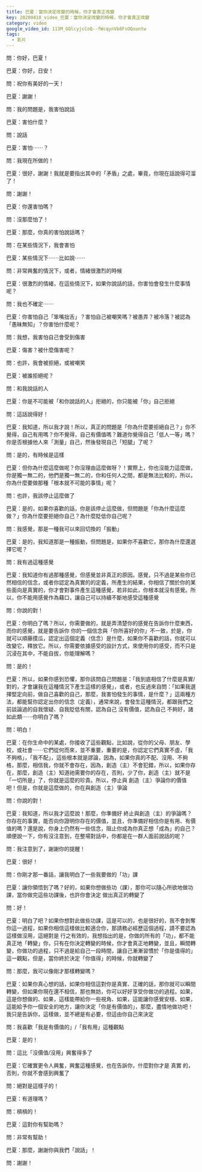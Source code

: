 ```yaml
---
title: 巴夏：當你決定改變的時候，你才會真正改變
key: 20200418_video_巴夏：當你決定改變的時候，你才會真正改變
category: video
google_video_id: 113M_GQlcyjcCoQ--fWcqynVb8FsOQountw
tags:
  - 影片
---
```


問：你好，巴夏！

巴夏：你好，日安！

問：祝你有美好的一天！

巴夏：謝謝！

問：我的問題是，我害怕說話

巴夏：害怕什麼？

問：說話

巴夏：害怕⋯⋯？

問：我現在所做的！

巴夏：很好，謝謝！我就是要指出其中的「矛盾」之處，畢竟，你現在話說得可溜了！

問：謝謝！

巴夏：你還害怕嗎？

問：沒那麼怕了！

巴夏：那麼，你真的害怕說話嗎？

問：在某些情況下，我會害怕

巴夏：某些情況下⋯⋯比如說⋯⋯

問：非常興奮的情況下，或者，情緒很激烈的時候

巴夏：很激烈的情緒，在這些情況下，如果你說話的話，你害怕會發生什麼事情呢？

問：我也不確定⋯⋯

巴夏：你害怕自己「笨嘴拙舌」？害怕自己被嘲笑嗎？被愚弄？被冷落？被認為「愚昧無知」？你害怕什麼呢？

問：我想，我害怕自己會受到傷害

巴夏：傷害？被什麼傷害呢？

問：也許，我會被拒絕，或被嘲笑

巴夏：被誰拒絕呢？

問：和我說話的人

巴夏：你是不可能被「和你說話的人」拒絕的，你只能被「你」自己拒絕

問：這話說得好！

巴夏：我知道，所以我才說！所以，真正的問題是「你為什麼要拒絕自己？」你不覺得，自己有用嗎？你不覺得，自己有價值嗎？難道你覺得自己「低人一等」嗎？你是否根據他人來「測量」自己，然後發現自己「短腿」了呢？

問：是的，有時候是這樣

巴夏：但你為什麼這麼做呢？你沒理由這麼做呀？！實際上，你也沒能力這麼做，你是獨一無二的，他們是獨一無二的，你和任何人之間，都是無法比較的，所以，你為什麼要做那種「根本就不可能的事情」呢？

問：也許，我該停止這麼做了

巴夏：是的，如果你喜歡的話，你是該停止這麼做，但問題是「你為什麼這麼做？」你為什麼要拒絕你自己？為什麼貶低你自己呢？

問：我感覺，那是一種我可以來回切換的「振動」

巴夏：是的，我知道那是一種振動，但問題是，如果你不喜歡它，那你為什麼還選擇它呢？

問：我有過這種感覺

巴夏：我知道你有過那種感覺，但感覺並非真正的原因。感覺，只不過是某些你已然相信的信念，或者你認定為真實的的定義，所產生的結果，你相信了關於你的某些面向是真實的，你才會對事件產生這種感覺，若非如此，你根本就沒有感覺。所以，你不能用感覺作為藉口，讓自己可以持續不斷地感受這種感覺

問：你說的對！

巴夏：你明白了嗎？所以，你需要做的，就是弄清楚你的感覺在告訴你什麼東西，而你的感覺，就是要告訴你  你的一個信念與「你所喜好的你」不一致，於是，你就可以順藤摸瓜，認定出這個定義（信念）是什麼，如果你不喜歡的話，你就可以改變它，釋放它。所以，你需要依據感受的設計方式，來使用你的感受，而不只是沉浸在其中，不能自拔，你能理解嗎？

問：是的！

巴夏：所以，如果你感到恐懼，那你該問自己問題是：「我到底相信了什麼是真實/對的，才會讓我在這種情況下產生這樣的感覺」，或者，也反過來自問：「如果我選擇堅定向前，做自己喜歡的自己，那麼，我害怕發生的事情，是什麼？」這兩種方法，都能幫你認定出你的信念（定義），通常來說，會發生這種情況，都跟我們之前談論過的自我懷疑、自我貶低有關，認為自己 沒有價值，認為自己 不夠好，諸如此類⋯⋯你明白了嗎？

問：明白！

巴夏：在你生命中的某處，你接收了這些觀點，比如說，從你的父母、朋友、學校，或社會⋯⋯它們從何而來，並不重要，重要的是，你認定它們真實不虛，「我不夠格」，「我不配」，這些根本就是謬論，因為，如果你真的不配、沒用、不夠格，那麼，相信我，你就不會存在，因為，創造（主）不會犯錯，所以，如果你存在，那麼，創造（主）知道祂需要你的存在，否則，少了你，創造（主）就不是「一切所是」了，你就是這麼的珍貴。所以，停止與 創造（主）爭論你的價值吧！但是，你就是這麼做的，你在與創造（主）爭論

問：你說的對！

巴夏：我知道，所以我才這麼說！那麼，你準備好 終止與創造（主）的爭論嗎？你存在的事實，能否向你證明你存在的價值，並且，你準備好相信你是有用、有價值的嗎？還是說，你身上仍然有一些信念，阻止你成為你真正想「成為」的自己？順便說一下，你有沒注意到，在整場對話中，你都是在一群人面前說話的呢？

問：我注意到了，謝謝你的提醒！

巴夏：很好！

問：你剛才那一番話，讓我明白了一些我要做的「功」課

巴夏：讓你領悟到了嗎？好的，如果你想做些功（課），那你可以隨心所欲地做功課，當你做完這些功課後，也許你會決定 做出真正的轉變了

問：好！

巴夏：明白了吧？如果你想對此做些功課，這是可以的，也是很好的，我不會剝奪你這一過程，如果你相信這樣做比較適合你，那請務必經歷這個過程，請不要認為這樣做沒用，這絕對是 行之有效的，我想指出的是，你做的所有的「功」，都不能真正地「轉變」你，只有在你決定轉變的時候，你才會真正地轉變，並且，瞬間轉變，你做功的過程，只不過是給自己一段時間，讓自己漸漸習慣於「你是值得的」這一觀點，但是，當你終於決定「你值得」的時候，你就轉變了

問：那麼，我可以像剛才那樣轉變嗎？

巴夏：如果你真心想的話，如果你相信這對你是真實、正確的話，那你就可以瞬間轉變，但如果你現在還不相信，那也無妨，你可以好好享受你做功的過程。如果，這是你想做的、如果，這樣能帶給你一些視角、如果，這能讓你感覺安穩、如果，這能給予你一個安全的地方，讓你決定「你是有價值的」，那麼，盡情地做功吧！我只是告訴你，這樣做，並不總是有必要，但這由你自己來決定

問：我喜歡「我是有價值的」/「我有用」這種觀點

巴夏：是的！

問：這比「沒價值/沒用」興奮得多了

巴夏：它確實更令人興奮，興奮這種感覺，也在告訴你，什麼對你才是 真實 的，否則，你就不會感到興奮了

問：絕對是這樣子的！

巴夏：有道理嗎？

問：槓槓的！

巴夏：這對你有幫助嗎？

問：非常有幫助！

巴夏：那麼，謝謝你與我們「說話」！

問：謝謝！

